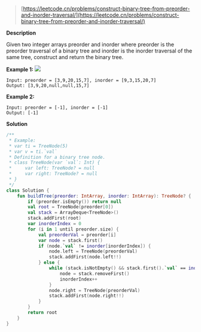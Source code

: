 > [https://leetcode.cn/problems/construct-binary-tree-from-preorder-and-inorder-traversal/](https://leetcode.cn/problems/construct-binary-tree-from-preorder-and-inorder-traversal/)

**Description**

Given two integer arrays preorder and inorder where preorder is the preorder traversal of a binary tree and inorder is the inorder traversal of the same tree, construct and return the binary tree.

**Example 1:**
![](https://assets.leetcode.com/uploads/2021/02/19/tree.jpg)
```text
Input: preorder = [3,9,20,15,7], inorder = [9,3,15,20,7]
Output: [3,9,20,null,null,15,7]
```
**Example 2:**
```text
Input: preorder = [-1], inorder = [-1]
Output: [-1]
```

**Solution**
```kotlin
/**
 * Example:
 * var ti = TreeNode(5)
 * var v = ti.`val`
 * Definition for a binary tree node.
 * class TreeNode(var `val`: Int) {
 *     var left: TreeNode? = null
 *     var right: TreeNode? = null
 * }
 */
class Solution {
    fun buildTree(preorder: IntArray, inorder: IntArray): TreeNode? {
        if (preorder.isEmpty()) return null
        val root = TreeNode(preorder[0])
        val stack = ArrayDeque<TreeNode>()
        stack.addFirst(root)
        var inorderIndex = 0
        for (i in 1 until preorder.size) {
            val preorderVal = preorder[i]
            var node = stack.first()
            if (node.`val` != inorder[inorderIndex]) {
                node.left = TreeNode(preorderVal)
                stack.addFirst(node.left!!)
            } else {
                while (stack.isNotEmpty() && stack.first().`val` == inorder[inorderIndex]) {
                    node = stack.removeFirst()
                    inorderIndex++
                }
                node.right = TreeNode(preorderVal)
                stack.addFirst(node.right!!)
            }
        }
        return root
    }
}
```